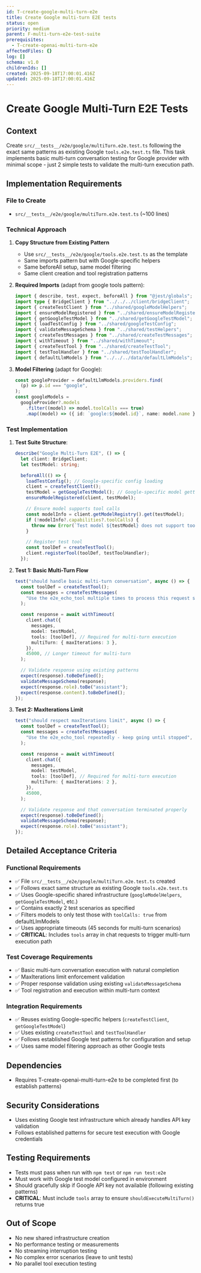 ```yaml
---
id: T-create-google-multi-turn-e2e
title: Create Google multi-turn E2E tests
status: open
priority: medium
parent: F-multi-turn-e2e-test-suite
prerequisites:
  - T-create-openai-multi-turn-e2e
affectedFiles: {}
log: []
schema: v1.0
childrenIds: []
created: 2025-09-18T17:00:01.416Z
updated: 2025-09-18T17:00:01.416Z
---
```


# Create Google Multi-Turn E2E Tests

## Context

Create `src/__tests__/e2e/google/multiTurn.e2e.test.ts` following the exact same patterns as existing Google `tools.e2e.test.ts` file. This task implements basic multi-turn conversation testing for Google provider with minimal scope - just 2 simple tests to validate the multi-turn execution path.

## Implementation Requirements

### File to Create

- `src/__tests__/e2e/google/multiTurn.e2e.test.ts` (~100 lines)

### Technical Approach

1. **Copy Structure from Existing Pattern**
   - Use `src/__tests__/e2e/google/tools.e2e.test.ts` as the template
   - Same imports pattern but with Google-specific helpers
   - Same beforeAll setup, same model filtering
   - Same client creation and tool registration patterns

2. **Required Imports** (adapt from google tools pattern):

   ```typescript
   import { describe, test, expect, beforeAll } from "@jest/globals";
   import type { BridgeClient } from "../../../client/bridgeClient";
   import { createTestClient } from "../shared/googleModelHelpers";
   import { ensureModelRegistered } from "../shared/ensureModelRegistered";
   import { getGoogleTestModel } from "../shared/getGoogleTestModel";
   import { loadTestConfig } from "../shared/googleTestConfig";
   import { validateMessageSchema } from "../shared/testHelpers";
   import { createTestMessages } from "../shared/createTestMessages";
   import { withTimeout } from "../shared/withTimeout";
   import { createTestTool } from "../shared/createTestTool";
   import { testToolHandler } from "../shared/testToolHandler";
   import { defaultLlmModels } from "../../../data/defaultLlmModels";
   ```

3. **Model Filtering** (adapt for Google):
   ```typescript
   const googleProvider = defaultLlmModels.providers.find(
     (p) => p.id === "google",
   );
   const googleModels =
     googleProvider?.models
       .filter((model) => model.toolCalls === true)
       .map((model) => ({ id: `google:${model.id}`, name: model.name })) || [];
   ```

### Test Implementation

1. **Test Suite Structure**:

   ```typescript
   describe("Google Multi-Turn E2E", () => {
     let client: BridgeClient;
     let testModel: string;

     beforeAll(() => {
       loadTestConfig(); // Google-specific config loading
       client = createTestClient();
       testModel = getGoogleTestModel(); // Google-specific model getter
       ensureModelRegistered(client, testModel);

       // Ensure model supports tool calls
       const modelInfo = client.getModelRegistry().get(testModel);
       if (!modelInfo?.capabilities?.toolCalls) {
         throw new Error(`Test model ${testModel} does not support tool calls`);
       }

       // Register test tool
       const toolDef = createTestTool();
       client.registerTool(toolDef, testToolHandler);
     });
   ```

2. **Test 1: Basic Multi-Turn Flow**

   ```typescript
   test("should handle basic multi-turn conversation", async () => {
     const toolDef = createTestTool();
     const messages = createTestMessages(
       "Use the e2e_echo_tool multiple times to process this request step by step",
     );

     const response = await withTimeout(
       client.chat({
         messages,
         model: testModel,
         tools: [toolDef], // Required for multi-turn execution
         multiTurn: { maxIterations: 3 },
       }),
       45000, // Longer timeout for multi-turn
     );

     // Validate response using existing patterns
     expect(response).toBeDefined();
     validateMessageSchema(response);
     expect(response.role).toBe("assistant");
     expect(response.content).toBeDefined();
   });
   ```

3. **Test 2: MaxIterations Limit**

   ```typescript
   test("should respect maxIterations limit", async () => {
     const toolDef = createTestTool();
     const messages = createTestMessages(
       "Use the e2e_echo_tool repeatedly - keep going until stopped",
     );

     const response = await withTimeout(
       client.chat({
         messages,
         model: testModel,
         tools: [toolDef], // Required for multi-turn execution
         multiTurn: { maxIterations: 2 },
       }),
       45000,
     );

     // Validate response and that conversation terminated properly
     expect(response).toBeDefined();
     validateMessageSchema(response);
     expect(response.role).toBe("assistant");
   });
   ```

## Detailed Acceptance Criteria

### Functional Requirements

- ✅ File `src/__tests__/e2e/google/multiTurn.e2e.test.ts` created
- ✅ Follows exact same structure as existing Google `tools.e2e.test.ts`
- ✅ Uses Google-specific shared infrastructure (`googleModelHelpers`, `getGoogleTestModel`, etc.)
- ✅ Contains exactly 2 test scenarios as specified
- ✅ Filters models to only test those with `toolCalls: true` from defaultLlmModels
- ✅ Uses appropriate timeouts (45 seconds for multi-turn scenarios)
- ✅ **CRITICAL**: Includes `tools` array in chat requests to trigger multi-turn execution path

### Test Coverage Requirements

- ✅ Basic multi-turn conversation execution with natural completion
- ✅ MaxIterations limit enforcement validation
- ✅ Proper response validation using existing `validateMessageSchema`
- ✅ Tool registration and execution within multi-turn context

### Integration Requirements

- ✅ Reuses existing Google-specific helpers (`createTestClient`, `getGoogleTestModel`)
- ✅ Uses existing `createTestTool` and `testToolHandler`
- ✅ Follows established Google test patterns for configuration and setup
- ✅ Uses same model filtering approach as other Google tests

## Dependencies

- Requires T-create-openai-multi-turn-e2e to be completed first (to establish patterns)

## Security Considerations

- Uses existing Google test infrastructure which already handles API key validation
- Follows established patterns for secure test execution with Google credentials

## Testing Requirements

- Tests must pass when run with `npm test` or `npm run test:e2e`
- Must work with Google test model configured in environment
- Should gracefully skip if Google API key not available (following existing patterns)
- **CRITICAL**: Must include `tools` array to ensure `shouldExecuteMultiTurn()` returns true

## Out of Scope

- No new shared infrastructure creation
- No performance testing or measurements
- No streaming interruption testing
- No complex error scenarios (leave to unit tests)
- No parallel tool execution testing
